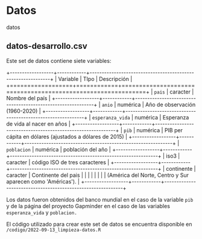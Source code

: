 # Datos

datos

## datos-desarrollo.csv

Este set de datos contiene siete variables:

+------------------+------------+-------------------------------------------------------------+
| Variable         | TIpo       | Descripción                                                 |
+==================+============+=============================================================+
| `pais`           | caracter   | Nombre del país                                             |
+------------------+------------+-------------------------------------------------------------+
| `anio`           | numérica   | Año de observación (1960-2020)                              |
+------------------+------------+-------------------------------------------------------------+
| `esperanza_vida` | numérica   | Esperanza de vida al nacer en años                          |
+------------------+------------+-------------------------------------------------------------+
| `pib`            | numérica   | PIB per cápita en dólares (ajustados a dólares de 2015)     |
+------------------+------------+-------------------------------------------------------------+
| `poblacion`      | numérica   | población del año                                           |
+------------------+------------+-------------------------------------------------------------+
| iso3             | caracter   | código ISO de tres caracteres                               |
+------------------+------------+-------------------------------------------------------------+
| continente       | caracter   | Continente del pais                                         |
|                  |            |                                                             |
|                  |            | (América del Norte, Centro y Sur aparecen como 'Américas'). |
+------------------+------------+-------------------------------------------------------------+

Los datos fueron obtenidos del banco mundial en el caso de la variable `pib` y de la página del proyecto Gapminder en el caso de las variables `esperanza_vida` y `poblacion.`

El código utilizado para crear este set de datos se encuentra disponible en `/codigo/2022-09-13_limpieza-datos.R`
